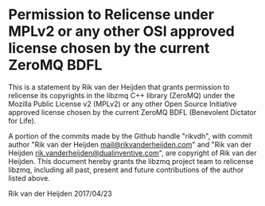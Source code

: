 # Permission to Relicense under MPLv2 or any other OSI approved license chosen by the current ZeroMQ BDFL

This is a statement by Rik van der Heijden
that grants permission to relicense its copyrights in the libzmq C++
library (ZeroMQ) under the Mozilla Public License v2 (MPLv2) or any other 
Open Source Initiative approved license chosen by the current ZeroMQ 
BDFL (Benevolent Dictator for Life).

A portion of the commits made by the Github handle "rikvdh", with
commit author "Rik van der Heijden <mail@rikvanderheijden.com>" and "Rik van der Heijden <rik.vanderheijden@dualinventive.com>", are copyright of Rik van der Heijden.
This document hereby grants the libzmq project team to relicense libzmq, 
including all past, present and future contributions of the author listed above.

Rik van der Heijden
2017/04/23
